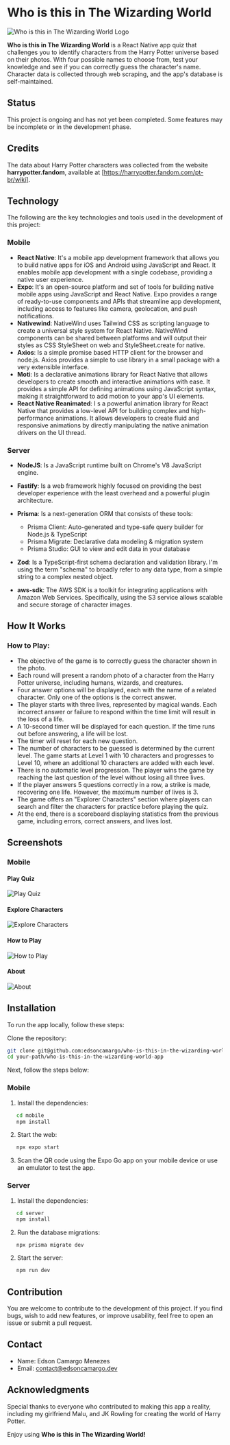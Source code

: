 # Who is this in The Wizarding World

![Who is this in The Wizarding World Logo](./mobile/assets/icon-wbg.png)

**Who is this in The Wizarding World** is a React Native app quiz that challenges you to identify characters from the Harry Potter universe based on their photos. With four possible names to choose from, test your knowledge and see if you can correctly guess the character's name. Character data is collected through web scraping, and the app's database is self-maintained.

## Status

This project is ongoing and has not yet been completed. Some features may be incomplete or in the development phase.

## Credits

The data about Harry Potter characters was collected from the website **harrypotter.fandom**, available at [https://harrypotter.fandom.com/pt-br/wiki].

## Technology

The following are the key technologies and tools used in the development of this project:

### Mobile

- **React Native**: It's a mobile app development framework that allows you to build native apps for iOS and Android using JavaScript and React. It enables mobile app development with a single codebase, providing a native user experience.
- **Expo**: It's an open-source platform and set of tools for building native mobile apps using JavaScript and React Native. Expo provides a range of ready-to-use components and APIs that streamline app development, including access to features like camera, geolocation, and push notifications.
- **Nativewind**: NativeWind uses Tailwind CSS as scripting language to create a universal style system for React Native. NativeWind components can be shared between platforms and will output their styles as CSS StyleSheet on web and StyleSheet.create for native.
- **Axios**: Is a simple promise based HTTP client for the browser and node.js. Axios provides a simple to use library in a small package with a very extensible interface.
- **Moti**: Is a declarative animations library for React Native that allows developers to create smooth and interactive animations with ease. It provides a simple API for defining animations using JavaScript syntax, making it straightforward to add motion to your app's UI elements.
- **React Native Reanimated**: I s a powerful animation library for React Native that provides a low-level API for building complex and high-performance animations. It allows developers to create fluid and responsive animations by directly manipulating the native animation drivers on the UI thread.

### Server

- **NodeJS**: Is a JavaScript runtime built on Chrome's V8 JavaScript engine.
- **Fastify**: Is a web framework highly focused on providing the best developer experience with the least overhead and a powerful plugin architecture.
- **Prisma**: Is a next-generation ORM that consists of these tools:

  - Prisma Client: Auto-generated and type-safe query builder for Node.js & TypeScript
  - Prisma Migrate: Declarative data modeling & migration system
  - Prisma Studio: GUI to view and edit data in your database

- **Zod**: Is a TypeScript-first schema declaration and validation library. I'm using the term "schema" to broadly refer to any data type, from a simple string to a complex nested object.
- **aws-sdk**: The AWS SDK is a toolkit for integrating applications with Amazon Web Services. Specifically, using the S3 service allows scalable and secure storage of character images.

## How It Works

### How to Play:

- The objective of the game is to correctly guess the character shown in the photo.
- Each round will present a random photo of a character from the Harry Potter universe, including humans, wizards, and creatures.
- Four answer options will be displayed, each with the name of a related character. Only one of the options is the correct answer.
- The player starts with three lives, represented by magical wands. Each incorrect answer or failure to respond within the time limit will result in the loss of a life.
- A 10-second timer will be displayed for each question. If the time runs out before answering, a life will be lost.
- The timer will reset for each new question.
- The number of characters to be guessed is determined by the current level. The game starts at Level 1 with 10 characters and progresses to Level 10, where an additional 10 characters are added with each level.
- There is no automatic level progression. The player wins the game by reaching the last question of the level without losing all three lives.
- If the player answers 5 questions correctly in a row, a strike is made, recovering one life. However, the maximum number of lives is 3.
- The game offers an "Explorer Characters" section where players can search and filter the characters for practice before playing the quiz.
- At the end, there is a scoreboard displaying statistics from the previous game, including errors, correct answers, and lives lost.

## Screenshots

### Mobile

#### Play Quiz

![Play Quiz](./mobile/assets/gifs/1.gif)

#### Explore Characters

![Explore Characters](./mobile/assets/gifs/2.gif)

#### How to Play

![How to Play](./mobile/assets/gifs/3.gif)

#### About

![About](./mobile/assets/gifs/4.gif)

## Installation

To run the app locally, follow these steps:

Clone the repository:

```bash
git clone git@github.com:edsoncamargo/who-is-this-in-the-wizarding-world-app.git
cd your-path/who-is-this-in-the-wizarding-world-app
```

Next, follow the steps below:

### Mobile

1. Install the dependencies:

```bash
   cd mobile
   npm install
```

2. Start the web:

```bash
   npx expo start
```

3. Scan the QR code using the Expo Go app on your mobile device or use an emulator to test the app.

### Server

1. Install the dependencies:

```bash
   cd server
   npm install
```

2. Run the database migrations:

```
   npx prisma migrate dev
```

2. Start the server:

```bash
   npm run dev
```

## Contribution

You are welcome to contribute to the development of this project. If you find bugs, wish to add new features, or improve usability, feel free to open an issue or submit a pull request.

## Contact

- Name: Edson Camargo Menezes
- Email: contact@edsoncamargo.dev

## Acknowledgments

Special thanks to everyone who contributed to making this app a reality, including my girlfriend Malu, and JK Rowling for creating the world of Harry Potter.

Enjoy using **Who is this in The Wizarding World!**
